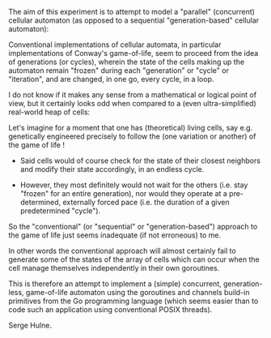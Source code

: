 The aim of this experiment is to attempt to model a "parallel" (concurrent) cellular automaton (as opposed to a sequential "generation-based" cellular automaton):



Conventional implementations of cellular automata, in particular implementations of Conway's game-of-life, seem to proceed from the idea of generations (or cycles), wherein the state of the cells making up the automaton remain "frozen" during each "generation" or "cycle" or "iteration", and are changed, in one go,  every cycle, in a loop.

I do not know if it makes any sense from a mathematical or logical point of view, but it certainly looks odd when compared to a (even ultra-simplified) real-world heap of cells:



Let's imagine for a moment that one has (theoretical) living cells, say e.g. genetically engineered precisely to follow the (one variation or another) of the game of life !

- Said cells would of course check for the state of their closest neighbors and modify their state accordingly, in an endless cycle.

- However, they most definitely would not wait for the others (i.e. stay "frozen" for an entire generation), nor would they operate at a pre-determined, externally forced pace (i.e. the duration of a given predetermined "cycle").




So the "conventional" (or "sequential" or "generation-based") approach to the game of life just seems inadequate (if not erroneous) to me.  


In other words the conventional approach will almost certainly fail to generate some of the states of the array of cells which can occur when the cell manage themselves independently in their own goroutines.


This is therefore an attempt to implement a (simple) concurrent, generation-less, game-of-life automaton using the goroutines and channels build-in primitives from the Go programming language (which seems easier than to code such an application using conventional POSIX threads).

Serge Hulne.  


